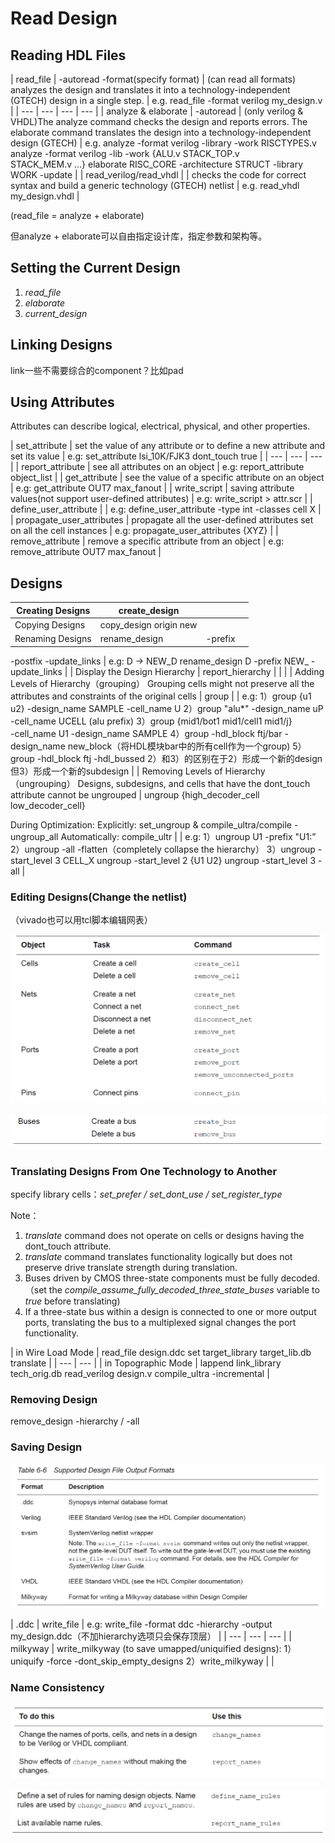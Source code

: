 # Read Design

## Reading HDL Files

| read_file | -autoread
-format(specify format) | (can read all formats) analyzes the design and translates it into a
technology-independent (GTECH) design in a single step. | e.g.
read_file -format verilog my_design.v |
| --- | --- | --- | --- |
| analyze & elaborate | -autoread | (only verilog & VHDL)The analyze command checks the design and reports errors. The elaborate command translates the design into a technology-independent design (GTECH) | e.g.
analyze -format verilog -library -work RISCTYPES.v
analyze -format verilog -lib -work {ALU.v STACK_TOP.v \
STACK_MEM.v ...}
elaborate RISC_CORE -architecture STRUCT -library WORK -update |
| read_verilog/read_vhdl |  | checks the code for correct syntax and build a generic technology
(GTECH) netlist | e.g.
read_vhdl my_design.vhdl
 |

(read_file = analyze + elaborate)

但analyze + elaborate可以自由指定设计库，指定参数和架构等。

## Setting the Current Design

1. *read_file*
2. *elaborate*
3. *current_design*

## Linking Designs

link一些不需要综合的component？比如pad

## Using Attributes

Attributes can describe logical, electrical, physical, and other properties.

| set_attribute | set the value of any attribute or to define a new attribute and set its value | e.g:
set_attribute lsi_10K/FJK3 dont_touch true |
| --- | --- | --- |
| report_attribute | see all attributes on an object | e.g:
report_attribute object_list |
| get_attribute | see the value of a specific attribute on an object | e.g:
get_attribute OUT7 max_fanout |
| write_script | saving attribute values(not support user-defined attributes) | e.g:
write_script > attr.scr |
| define_user_attribute |  | e.g:
define_user_attribute -type int -classes cell X |
| propagate_user_attributes | propagate all the user-defined attributes set on all the cell instances | e.g:
propagate_user_attributes {XYZ} |
| remove_attribute | remove a specific attribute from an object | e.g:
remove_attribute OUT7 max_fanout |

## Designs

| Creating Designs | create_design |  |  |
| --- | --- | --- | --- |
| Copying Designs | copy_design origin new |  |  |
| Renaming Designs | rename_design | -prefix
-postfix
-update_links | e.g: D → NEW_D
rename_design D -prefix NEW_ -update_links |
| Display the Design Hierarchy | report_hierarchy |  |  |
| Adding Levels of Hierarchy（grouping）
Grouping cells might not preserve all the attributes and constraints of the original cells | group |  | e.g:
1）group {u1 u2} -design_name SAMPLE -cell_name U
2）group "alu*" -design_name uP -cell_name UCELL (alu prefix)
3）group {mid1/bot1 mid1/cell1 mid1/j} \
-cell_name U1 -design_name SAMPLE
4）group -hdl_block ftj/bar -design_name new_block（将HDL模块bar中的所有cell作为一个group)
5）group -hdl_block ftj -hdl_bussed
2）和3）的区别在于2）形成一个新的design但3）形成一个新的subdesign |
| Removing Levels of Hierarchy（ungrouping）
Designs, subdesigns, and cells that have the dont_touch attribute cannot be ungrouped | ungroup {high_decoder_cell low_decoder_cell}

During Optimization:
Explicitly:
set_ungroup & compile_ultra/compile -ungroup_all
Automatically:
compile_ultr
 |  | e.g:
1）ungroup U1 -prefix "U1:”
2）ungroup -all -flatten（completely collapse the hierarchy）
3）ungroup -start_level 3 CELL_X
ungroup -start_level 2 {U1 U2}
ungroup -start_level 3 -all |

### Editing Designs(Change the netlist)

（vivado也可以用tcl脚本编辑网表）

![Untitled](imgs/Untitled.png)

![Untitled](imgs/Untitled%201.png)

### Translating Designs From One Technology to Another

specify library cells：*set_prefer / set_dont_use / set_register_type*

Note：

1. *translate* command does not operate on cells or designs having the dont_touch attribute.
2. *translate* command translates functionality logically but does not preserve drive
translate strength during translation.
3. Buses driven by CMOS three-state components must be fully decoded.（set the
*compile_assume_fully_decoded_three_state_buses* variable to *true* before translating)
4. If a three-state bus within a design is connected to one or more output ports, translating
the bus to a multiplexed signal changes the port functionality.

| in Wire Load Mode | read_file design.ddc
set target_library target_lib.db
translate |
| --- | --- |
| in Topographic Mode | lappend link_library tech_orig.db
read_verilog design.v
compile_ultra -incremental |

### Removing Design

remove_design -hierarchy / -all

### Saving Design

![Untitled](imgs/Untitled%202.png)

| .ddc | write_file | e.g:
write_file -format ddc -hierarchy -output my_design.ddc（不加hierarchy选项只会保存顶层） |
| --- | --- | --- |
| milkyway | write_milkyway
(to save umapped/uniquified designs):
1）uniquify -force -dont_skip_empty_designs
2）write_milkyway |  |

### Name Consistency

![Untitled](imgs/Untitled%203.png)

![Untitled](imgs/Untitled%204.png)